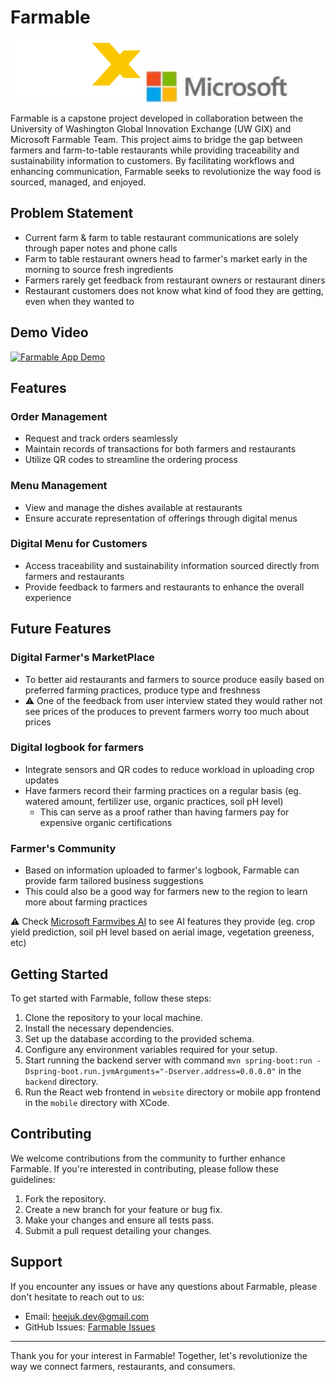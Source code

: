 # Farmable

<img src="./gixLOGO.png" alt="GIX LOGO" height="100">
<img src="./MicrosoftLOGO.jpg" alt="Microsoft LOGO" height="50">

Farmable is a capstone project developed in collaboration between the University of Washington Global Innovation Exchange (UW GIX) and Microsoft Farmable Team. This project aims to bridge the gap between farmers and farm-to-table restaurants while providing traceability and sustainability information to customers. By facilitating workflows and enhancing communication, Farmable seeks to revolutionize the way food is sourced, managed, and enjoyed.

## Problem Statement
- Current farm & farm to table restaurant communications are solely through paper notes and phone calls
- Farm to table restaurant owners head to farmer's market early in the morning to source fresh ingredients
- Farmers rarely get feedback from restaurant owners or restaurant diners
- Restaurant customers does not know what kind of food they are getting, even when they wanted to

## Demo Video

[![Farmable App Demo](http://img.youtube.com/vi/M43Ag07djO4/0.jpg)](https://youtu.be/M43Ag07djO4)

## Features

### Order Management
- Request and track orders seamlessly
- Maintain records of transactions for both farmers and restaurants
- Utilize QR codes to streamline the ordering process

### Menu Management
- View and manage the dishes available at restaurants
- Ensure accurate representation of offerings through digital menus

### Digital Menu for Customers
- Access traceability and sustainability information sourced directly from farmers and restaurants
- Provide feedback to farmers and restaurants to enhance the overall experience

## Future Features

### Digital Farmer's MarketPlace
- To better aid restaurants and farmers to source produce easily based on preferred farming practices, produce type and freshness
- ⚠️ One of the feedback from user interview stated they would rather not see prices of the produces to prevent farmers worry too much about prices

### Digital logbook for farmers
- Integrate sensors and QR codes to reduce workload in uploading crop updates
- Have farmers record their farming practices on a regular basis (eg. watered amount, fertilizer use, organic practices, soil pH level)
    - This can serve as a proof rather than having farmers pay for expensive organic certifications

### Farmer's Community
- Based on information uploaded to farmer's logbook, Farmable can provide farm tailored business suggestions
- This could also be a good way for farmers new to the region to learn more about farming practices

⚠️ Check [Microsoft Farmvibes AI](https://www.microsoft.com/en-us/research/project/project-farmvibes/articles/farmvibes-ai/) to see AI features they provide (eg. crop yield prediction, soil pH level based on aerial image, vegetation greeness, etc)


## Getting Started

To get started with Farmable, follow these steps:

1. Clone the repository to your local machine.
2. Install the necessary dependencies.
3. Set up the database according to the provided schema.
4. Configure any environment variables required for your setup.
5. Start running the backend server with command `mvn spring-boot:run -Dspring-boot.run.jvmArguments="-Dserver.address=0.0.0.0"` in the `backend` directory.
6. Run the React web frontend in `website` directory or mobile app frontend in the `mobile` directory with XCode.


## Contributing

We welcome contributions from the community to further enhance Farmable. If you're interested in contributing, please follow these guidelines:

1. Fork the repository.
2. Create a new branch for your feature or bug fix.
3. Make your changes and ensure all tests pass.
4. Submit a pull request detailing your changes.

## Support

If you encounter any issues or have any questions about Farmable, please don't hesitate to reach out to us:

- Email: [heejuk.dev@gmail.com](mailto:heejuk.dev@gmail.com)
- GitHub Issues: [Farmable Issues](link_to_github_issues)

<!-- ## License

This project is licensed under the MIT License - see the [LICENSE](LICENSE) file for details. -->

---

Thank you for your interest in Farmable! Together, let's revolutionize the way we connect farmers, restaurants, and consumers.
